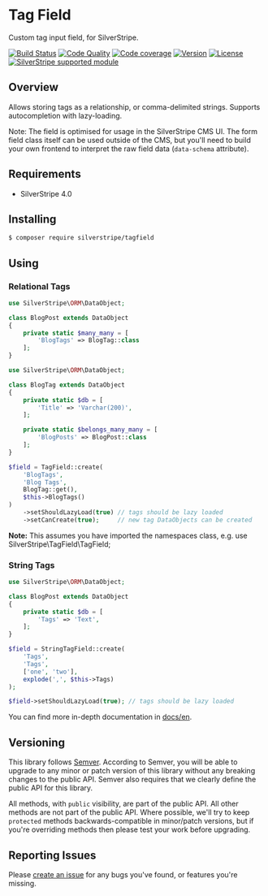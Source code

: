 # Tag Field

Custom tag input field, for SilverStripe.

[![Build Status](https://travis-ci.org/silverstripe/silverstripe-tagfield.svg?branch=master)](https://travis-ci.org/silverstripe/silverstripe-tagfield)
[![Code Quality](http://img.shields.io/scrutinizer/g/silverstripe/silverstripe-tagfield.svg?style=flat)](https://scrutinizer-ci.com/g/silverstripe/silverstripe-tagfield)
[![Code coverage](https://codecov.io/gh/silverstripe/silverstripe-tagfield/branch/master/graph/badge.svg)](https://codecov.io/gh/silverstripe/silverstripe-tagfield)
[![Version](http://img.shields.io/packagist/v/silverstripe/tagfield.svg?style=flat)](https://packagist.org/packages/silverstripe/tagfield)
[![License](http://img.shields.io/packagist/l/silverstripe/tagfield.svg?style=flat)](license.md)
[![SilverStripe supported module](https://img.shields.io/badge/silverstripe-supported-0071C4.svg)](https://www.silverstripe.org/software/addons/silverstripe-commercially-supported-module-list/)

## Overview

Allows storing tags as a relationship, or comma-delimited strings.
Supports autocompletion with lazy-loading.

Note: The field is optimised for usage in the SilverStripe CMS UI.
The form field class itself can be used outside of the CMS,
but you'll need to build your own frontend to interpret the raw field data (`data-schema` attribute).

## Requirements

* SilverStripe 4.0

## Installing

```sh
$ composer require silverstripe/tagfield
```

## Using

### Relational Tags

```php
use SilverStripe\ORM\DataObject;

class BlogPost extends DataObject
{
	private static $many_many = [
		'BlogTags' => BlogTag::class
	];
}
```

```php
use SilverStripe\ORM\DataObject;

class BlogTag extends DataObject
{
	private static $db = [
		'Title' => 'Varchar(200)',
	];

	private static $belongs_many_many = [
		'BlogPosts' => BlogPost::class
	];
}
```

```php
$field = TagField::create(
	'BlogTags',
	'Blog Tags',
	BlogTag::get(),
	$this->BlogTags()
)
	->setShouldLazyLoad(true) // tags should be lazy loaded
	->setCanCreate(true);     // new tag DataObjects can be created
```
**Note:** This assumes you have imported the namespaces class, e.g. use SilverStripe\TagField\TagField;

### String Tags

```php
use SilverStripe\ORM\DataObject;

class BlogPost extends DataObject
{
	private static $db = [
		'Tags' => 'Text',
	];
}
```

```php
$field = StringTagField::create(
	'Tags',
	'Tags',
    ['one', 'two'],
	explode(',', $this->Tags)
);

$field->setShouldLazyLoad(true); // tags should be lazy loaded
```

You can find more in-depth documentation in [docs/en](docs/en/introduction.md).

## Versioning

This library follows [Semver](http://semver.org). According to Semver, you will be able to upgrade to any minor or patch version of this library without any breaking changes to the public API. Semver also requires that we clearly define the public API for this library.

All methods, with `public` visibility, are part of the public API. All other methods are not part of the public API. Where possible, we'll try to keep `protected` methods backwards-compatible in minor/patch versions, but if you're overriding methods then please test your work before upgrading.

## Reporting Issues

Please [create an issue](http://github.com/silverstripe/silverstripe-tagfield/issues) for any bugs you've found, or features you're missing.
